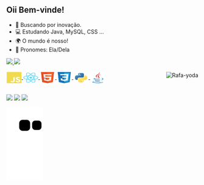 ## Oii Bem-vinde!

- 🌻 Buscando por inovação.
- 💻 Estudando Java, MySQL, CSS ... 
- 🌍 O mundo é nosso!
- 🤖 Pronomes:  Ela/Dela

 <div>
  <a href="https://https://github.com/beaavelino">
  <img height="150em" src="https://github-readme-stats.vercel.app/api?username=beaavelino&show_icons=true&theme=radical&include_all_commits=true&count_private=true"/>
  <img height="150em" src="https://github-readme-stats.vercel.app/api/top-langs/?username=beaavelino&layout=compact&langs_count=7&theme=radical"/>
</div>
<div style="display: inline_block"><br>
  <img align="center" alt="Rafa-Js" height="30" width="40" src="https://raw.githubusercontent.com/devicons/devicon/master/icons/javascript/javascript-plain.svg">
  <img align="center" alt="Rafa-React" height="30" width="40" src="https://raw.githubusercontent.com/devicons/devicon/master/icons/react/react-original.svg">
  <img align="center" alt="Rafa-HTML" height="30" width="40" src="https://raw.githubusercontent.com/devicons/devicon/master/icons/html5/html5-original.svg">
  <img align="center" alt="Rafa-CSS" height="30" width="40" src="https://raw.githubusercontent.com/devicons/devicon/master/icons/css3/css3-original.svg">
  <img align="center" alt="Rafa-Python" height="30" width="40" src="https://raw.githubusercontent.com/devicons/devicon/master/icons/python/python-original.svg">
  <img align="center" alt="Rafa-Java" height="30" width="40" src="https://raw.githubusercontent.com/devicons/devicon/master/icons/java/java-original.svg">
  <img align="right" alt="Rafa-yoda" src="https://images.vexels.com/media/users/3/230588/isolated/preview/b31870f6b86efb15f6f1abfea8f906ae-ilustracao-de-abracos-femininos.png">
 

</div>
  
  ##
 
<div> 
  <a href="https://www.instagram.com/triizz__/" target="_blank"><img src="https://img.shields.io/badge/-Instagram-%23E4405F?style=for-the-badge&logo=instagram&logoColor=white" target="_blank"></a>
  <a href = "mailto:beatrizavelino0088@gmail.com"><img src="https://img.shields.io/badge/-Gmail-%23333?style=for-the-badge&logo=gmail&logoColor=white" target="_blank"></a>
  <a href="https://www.linkedin.com/in/beatriz-avelino-00" target="_blank"><img src="https://img.shields.io/badge/-LinkedIn-%230077B5?style=for-the-badge&logo=linkedin&logoColor=white" target="_blank"></a> 
 
  ![Snake animation](https://github.com/beaavelino/beaavelino/blob/output/github-contribution-grid-snake.svg)
 
</div>
